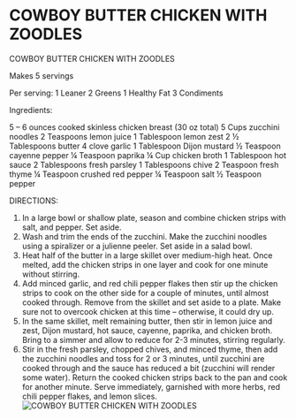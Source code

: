 # COWBOY BUTTER CHICKEN WITH ZOODLES

COWBOY BUTTER CHICKEN WITH ZOODLES

Makes 5 servings

Per serving:
1 Leaner
2 Greens
1 Healthy Fat
3 Condiments

Ingredients: 

5 – 6 ounces cooked skinless chicken breast (30 oz total)
5 Cups zucchini noodles
2 Teaspoons lemon juice
1 Tablespoon lemon zest
2 ½ Tablespoons butter
4 clove garlic
1 Tablespoon Dijon mustard
½ Teaspoon cayenne pepper
¼ Teaspoon paprika
¼ Cup chicken broth
1 Tablespoon hot sauce
2 Tablespoons fresh parsley
1 Tablespoons chive
2 Teaspoon fresh thyme
¼ Teaspoon crushed red pepper
¼ Teaspoon salt
½ Teaspoon pepper

DIRECTIONS:

1. In a large bowl or shallow plate, season and combine chicken strips with salt, and pepper. Set aside.
2. Wash and trim the ends of the zucchini. Make the zucchini noodles using a spiralizer or a julienne peeler. Set aside in a salad bowl.
3. Heat half of the butter in a large skillet over medium-high heat. Once melted, add the chicken strips in one layer and cook for one minute without stirring.
4. Add minced garlic, and red chili pepper flakes then stir up the chicken strips to cook on the other side for a couple of minutes, until almost cooked through. Remove from the skillet and set aside to a plate. Make sure not to overcook chicken at this time – otherwise, it could dry up.
5. In the same skillet, melt remaining butter, then stir in lemon juice and zest, Dijon mustard, hot sauce, cayenne, paprika, and chicken broth. Bring to a simmer and allow to reduce for 2-3 minutes, stirring regularly.
6. Stir in the fresh parsley, chopped chives, and minced thyme, then add the zucchini noodles and toss for 2 or 3 minutes, until zucchini are cooked through and the sauce has reduced a bit (zucchini will render some water). Return the cooked chicken strips back to the pan and cook for another minute. Serve immediately, garnished with more herbs, red chili pepper flakes, and lemon slices.
![COWBOY BUTTER CHICKEN WITH ZOODLES](images/COWBOY%20BUTTER%20CHICKEN%20WITH%20ZOODLES.png)

